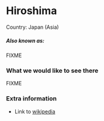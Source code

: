 # Hiroshima

Country: Japan (Asia)

##### Also known as:

FIXME

### What we would like to see there

FIXME

### Extra information

- Link to [wikipedia](https://wikipedia.org/FIXME)
